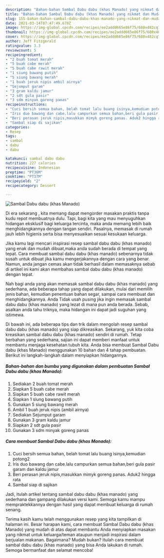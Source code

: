 ```yaml
---
description: "Bahan-bahan Sambal Dabu dabu (khas Manado) yang nikmat dan Mudah Dibuat"
title: "Bahan-bahan Sambal Dabu dabu (khas Manado) yang nikmat dan Mudah Dibuat"
slug: 155-bahan-bahan-sambal-dabu-dabu-khas-manado-yang-nikmat-dan-mudah-dibuat
date: 2021-03-14T07:47:49.670Z
image: https://img-global.cpcdn.com/recipes/ee2addd665e86f75/680x482cq70/sambal-dabu-dabu-khas-manado-foto-resep-utama.jpg
thumbnail: https://img-global.cpcdn.com/recipes/ee2addd665e86f75/680x482cq70/sambal-dabu-dabu-khas-manado-foto-resep-utama.jpg
cover: https://img-global.cpcdn.com/recipes/ee2addd665e86f75/680x482cq70/sambal-dabu-dabu-khas-manado-foto-resep-utama.jpg
author: Jeff Fitzgerald
ratingvalue: 3.3
reviewcount: 5
recipeingredient:
- "2 buah tomat merah"
- "5 buah cabe merah"
- "5 buah cabe rawit merah"
- "1 siung bawang putih"
- "5 siung bawang merah"
- "1 buah jeruk nipis ambil airnya"
- "Sejumput garam"
- "3 gram kaldu jamur"
- "2 sdt gula pasir"
- "3 sdm minyak goreng panas"
recipeinstructions:
- "Cuci bersih semua bahan, belah tomat lalu buang isinya,kemudian potong2"
- "Iris duo bawang dan cabe.lalu campurkan semua bahan,beri gula pasir garam dan kaldu jamur"
- "Beri perasan jeruk nipis,masukkan mimyk goreng panas. Aduk2 hingga rata"
- "Sambal siap di sajikan"
categories:
- Resep
tags:
- sambal
- dabu
- dabu

katakunci: sambal dabu dabu 
nutrition: 227 calories
recipecuisine: Indonesian
preptime: "PT36M"
cooktime: "PT37M"
recipeyield: "2"
recipecategory: Dessert

---
```



![Sambal Dabu dabu (khas Manado)](https://img-global.cpcdn.com/recipes/ee2addd665e86f75/680x482cq70/sambal-dabu-dabu-khas-manado-foto-resep-utama.jpg)

Di era  sekarang , kita memang dapat mengorder masakan praktis tanpa kudu repot membuatnya dulu. Tapi, bagi kita yang mau menyuguhkan hidangan eksklusif bagi keluarga tercinta, maka anda memang lebih baik menghidangkannya dengan tangan sendiri. Pasalnya, memasak di rumah jauh lebih higienis serta bisa menyesuaikan sesuai kesukaan keluarga.

Jika kamu lagi mencari inspirasi resep sambal dabu dabu (khas manado) yang enak dan mudah dibuat,maka anda sudah berada di tempat yang tepat. Cara membuat sambal dabu dabu (khas manado)  sebenarnya tidak susah untuk dibuat jika kamu mengerjakannya dengan cara yang benar. Namun, anda jangan cemas akan tidak berhasil dalam memasaknya 
sebab di artikel ini kami akan membahas sambal dabu dabu (khas manado) dengan tepat.  



Nah bagi anda yang akan memasak sambal dabu dabu (khas manado) yang sederhana, ada beberapa tahap yang dapat dilakukan, mulai dari memilih jenis bahan, kemudian penentuan bahan segar, sampai cara membuat dan menghidangkannya. Anda Tidak usah pusing jika ingin memasak sambal dabu dabu (khas manado) yang lezat di mana pun anda berada. Sebab, asalkan anda  tahu triknya, maka hidangan ini dapat jadi suguhan yang istimewa.

Di bawah ini, ada beberapa tips dan trik dalam mengolah resep sambal dabu dabu (khas manado) yang siap dikreasikan. Sekarang, yuk kita coba kreasikan sambal dabu dabu (khas manado) sendiri di rumah. Tetap berbahan yang sederhana, sajian ini dapat memberi manfaat untuk membantu menjaga kesehatan tubuh kita. Anda bisa membuat Sambal Dabu dabu (khas Manado) menggunakan 10 bahan dan 4 tahap pembuatan. Berikut ini langkah-langkah dalam menyiapkan hidangannya.

<!--inarticleads1-->

##### Bahan-bahan dan bumbu yang digunakan dalam pembuatan Sambal Dabu dabu (khas Manado):

1. Sediakan 2 buah tomat merah
1. Siapkan 5 buah cabe merah
1. Siapkan 5 buah cabe rawit merah
1. Siapkan 1 siung bawang putih
1. Gunakan 5 siung bawang merah
1. Ambil 1 buah jeruk nipis (ambil airnya)
1. Sediakan Sejumput garam
1. Gunakan 3 gram kaldu jamur
1. Siapkan 2 sdt gula pasir
1. Gunakan 3 sdm minyak goreng panas




<!--inarticleads2-->

##### Cara membuat Sambal Dabu dabu (khas Manado):

1. Cuci bersih semua bahan, belah tomat lalu buang isinya,kemudian potong2
1. Iris duo bawang dan cabe.lalu campurkan semua bahan,beri gula pasir garam dan kaldu jamur
1. Beri perasan jeruk nipis,masukkan mimyk goreng panas. Aduk2 hingga rata
1. Sambal siap di sajikan




Jadi, itulah artikel tentang  sambal dabu dabu (khas manado)  yang sederhana dan gampang dilakukan versi kami. Semoga kamu mampu mempraktekkannya dengan hasil yang dapat membuat keluarga di rumah senang. 

Terima kasih kamu telah menggunakan resep yang kita tampilkan di halaman ini. Besar harapan kami, cara membuat  Sambal Dabu dabu (khas Manado) yang mudah di atas dapat membantu Anda menyiapkan masakan yang nikmat untuk keluarga/teman ataupun menjadi inspirasi dalam berjualan makanan. Bagaimana? Mudah bukan? Itulah cara membuat sambal dabu dabu (khas manado) yang bisa Anda lakukan di rumah. Semoga bermanfaat dan selamat mencoba!

